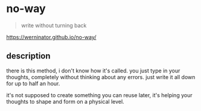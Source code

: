 # no-way

> write without turning back

https://werninator.github.io/no-way/

## description

there is this method, i don't know how it's called. you just type in your thoughts, completely without thinking about any errors. just write it all down for up to half an hour.

it's not supposed to create something you can reuse later, it's helping your thoughts to shape and form on a physical level.